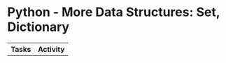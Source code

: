 # Python - More Data Structures: Set, Dictionary
<table>
 <tr>
  <th>Tasks</th>
  <th>Activity</th>
 </tr>
</table>
